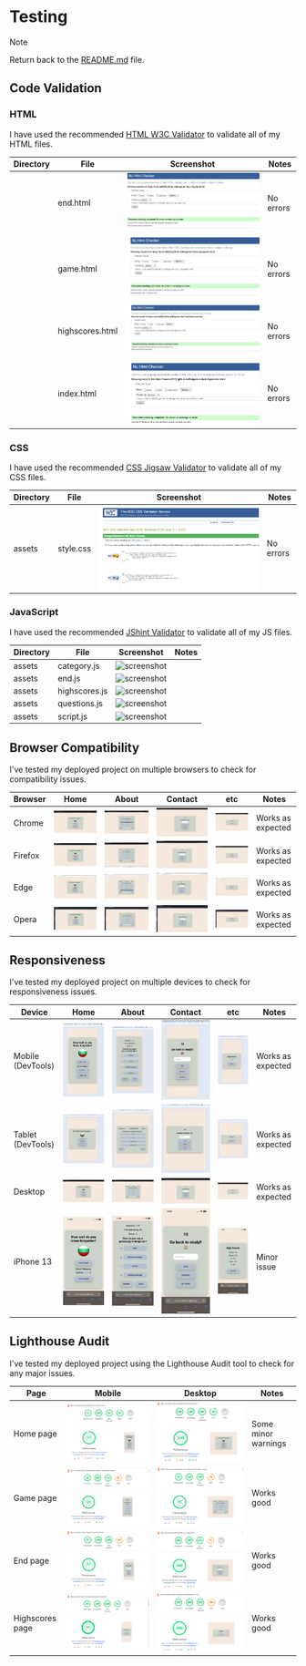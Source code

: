 # Testing

> [!NOTE]  
> Return back to the [README.md](README.md) file.

## Code Validation

### HTML

I have used the recommended [HTML W3C Validator](https://validator.w3.org) to validate all of my HTML files.

| Directory | File            | Screenshot                                                        | Notes     |
| --------- | --------------- | ----------------------------------------------------------------- | --------- |
|           | end.html        | ![screenshot](documentation/validation/end-validation.png)        | No errors |
|           | game.html       | ![screenshot](documentation/validation/game-validation.png)       | No errors |
|           | highscores.html | ![screenshot](documentation/validation/highscores-validation.png) | No errors |
|           | index.html      | ![screenshot](documentation/validation/index-validation.png)      | No errors |

### CSS

I have used the recommended [CSS Jigsaw Validator](https://jigsaw.w3.org/css-validator) to validate all of my CSS files.

| Directory | File      | Screenshot                                                 | Notes     |
| --------- | --------- | ---------------------------------------------------------- | --------- |
| assets    | style.css | ![screenshot](documentation/validation/css-validation.png) | No errors |

### JavaScript

I have used the recommended [JShint Validator](https://jshint.com) to validate all of my JS files.

| Directory | File          | Screenshot                                                     | Notes |
| --------- | ------------- | -------------------------------------------------------------- | ----- |
| assets    | category.js   | ![screenshot](documentation/validation/path-to-screenshot.png) |       |
| assets    | end.js        | ![screenshot](documentation/validation/path-to-screenshot.png) |       |
| assets    | highscores.js | ![screenshot](documentation/validation/path-to-screenshot.png) |       |
| assets    | questions.js  | ![screenshot](documentation/validation/path-to-screenshot.png) |       |
| assets    | script.js     | ![screenshot](documentation/validation/path-to-screenshot.png) |       |

## Browser Compatibility

I've tested my deployed project on multiple browsers to check for compatibility issues.

| Browser | Home                                                   | About                                                  | Contact                                               | etc                                                          | Notes             |
| ------- | ------------------------------------------------------ | ------------------------------------------------------ | ----------------------------------------------------- | ------------------------------------------------------------ | ----------------- |
| Chrome  | ![screenshot](documentation/browsers/chrome-home.png)  | ![screenshot](documentation/browsers/chrome-game.png)  | ![screenshot](documentation/browsers/chrome-end.png)  | ![screenshot](documentation/browsers/chrome-highscores.png)  | Works as expected |
| Firefox | ![screenshot](documentation/browsers/mozilla-home.png) | ![screenshot](documentation/browsers/mozilla-game.png) | ![screenshot](documentation/browsers/mozilla-end.png) | ![screenshot](documentation/browsers/mozilla-highscores.png) | Works as expected |
| Edge    | ![screenshot](documentation/browsers/edge-home.png)    | ![screenshot](documentation/browsers/edge-game.png)    | ![screenshot](documentation/browsers/edge-end.png)    | ![screenshot](documentation/browsers/edge-highscores.png)    | Works as expected |
| Opera   | ![screenshot](documentation/browsers/opera-home.png)   | ![screenshot](documentation/browsers/opera-game.png)   | ![screenshot](documentation/browsers/opera-end.png)   | ![screenshot](documentation/browsers/opera-highscores.png)   | Works as expected |

## Responsiveness

I've tested my deployed project on multiple devices to check for responsiveness issues.

| Device            | Home                                                          | About                                                         | Contact                                                      | etc                                                                | Notes             |
| ----------------- | ------------------------------------------------------------- | ------------------------------------------------------------- | ------------------------------------------------------------ | ------------------------------------------------------------------ | ----------------- |
| Mobile (DevTools) | ![screenshot](documentation/responsiveness/mobile-home.png)   | ![screenshot](documentation/responsiveness/mobile-game.png)   | ![screenshot](documentation/responsiveness/mobile-end.png)   | ![screenshot](documentation/responsiveness/mobile-highscore.png)   | Works as expected |
| Tablet (DevTools) | ![screenshot](documentation/responsiveness/tablet-home.png)   | ![screenshot](documentation/responsiveness/tablet-game.png)   | ![screenshot](documentation/responsiveness/tablet-end.png)   | ![screenshot](documentation/responsiveness/tablet-highscore.png)   | Works as expected |
| Desktop           | ![screenshot](documentation/responsiveness/dekstop-home.png)  | ![screenshot](documentation/responsiveness/dekstop-game.png)  | ![screenshot](documentation/responsiveness/dekstop-end.png)  | ![screenshot](documentation/responsiveness/dekstop-highscore.png)  | Works as expected |
| iPhone 13         | ![screenshot](documentation/responsiveness/iphone13-home.png) | ![screenshot](documentation/responsiveness/iphone13-game.png) | ![screenshot](documentation/responsiveness/iphone13-end.png) | ![screenshot](documentation/responsiveness/iphone13-highscore.png) | Minor issue       |

## Lighthouse Audit

I've tested my deployed project using the Lighthouse Audit tool to check for any major issues.

| Page            | Mobile                                                        | Desktop                                                        | Notes               |
| --------------- | ------------------------------------------------------------- | -------------------------------------------------------------- | ------------------- |
| Home page       | ![screenshot](documentation/lighthouse/mobile-home.png)       | ![screenshot](documentation/lighthouse/dekstop-home.png)       | Some minor warnings |
| Game page       | ![screenshot](documentation/lighthouse/mobile-game.png)       | ![screenshot](documentation/lighthouse/dekstop-game.png)       | Works good          |
| End page        | ![screenshot](documentation/lighthouse/mobile-end.png)        | ![screenshot](documentation/lighthouse/dekstop-end.png)        | Works good          |
| Highscores page | ![screenshot](documentation/lighthouse/mobile-highscores.png) | ![screenshot](documentation/lighthouse/dekstop-highscores.png) | Works good          |
